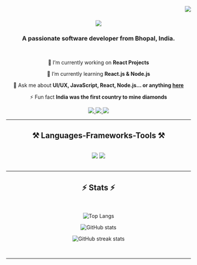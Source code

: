 <img align="right" src="https://visitor-badge.laobi.icu/badge?page_id=prateekbagre.prateekbagre" />

<h1 align="center">
    <img src="https://readme-typing-svg.herokuapp.com/?font=Poppins&size=40&weight=600&center=true&vCenter=true&width=500&height=70&duration=4000&lines=Hi+There!+👋;+I'm+Prateek+Bagre!;" />
</h1>

<h3 align="center">A passionate software developer from Bhopal, India.</h3>

<br/>

<div align="center">
 
 🔭 I’m currently working on **React Projects**
 
 🌱 I’m currently learning **React.js & Node.js**

💬 Ask me about **UI/UX, JavaScript, React, Node.js... or anything [here](https://github.com/prateekbagre/prateekbagre/issues)**

⚡ Fun fact **India was the first country to mine diamonds**

 </div>
 
<div align="center"> 
  <a href="mailto:prateekbagre@gmail.com">
    <img src="https://img.shields.io/badge/Gmail-333333?style=for-the-badge&logo=gmail&logoColor=red" />
  </a>
  <a href="https://linkedin.com/in/prateek-bagre" target="_blank">
    <img src="https://img.shields.io/badge/LinkedIn-0077B5?style=for-the-badge&logo=linkedin&logoColor=white" target="_blank" />
  </a>
  <a href="https://vercel.com/prateek-bagres-projects" target="_blank">
     <img src="https://img.shields.io/badge/Portfolio-FF5722?style=for-the-badge&logo=todoist&logoColor=white" target="_blank" /> <!-- sqlite, safari, google-chrome are other good icon options -->
  </a>
</div>

 <hr/>
 
<h2 align="center">⚒️ Languages-Frameworks-Tools ⚒️</h2>
<br/>
<div align="center">
    <img src="https://skillicons.dev/icons?i=react,bootstrap,html,css,vscode,github,figma,tailwind,git" />
    <img src="https://skillicons.dev/icons?i=nodejs,javascript,express,mongodb,mysql" /><br>
</div>

<br/>

<hr/>

<h2 align="center">⚡ Stats ⚡</h2>
<br>
<div align=center>

![Top Langs](https://github-readme-stats.vercel.app/api/top-langs/?username=prateekbagre)

![GitHub stats](https://github-readme-stats.vercel.app/api?username=prateekbagre&show_icons=true)  

![GitHub streak stats](https://streak-stats.demolab.com/?user=prateekbagre)

</div>

<br/>

<hr/>
